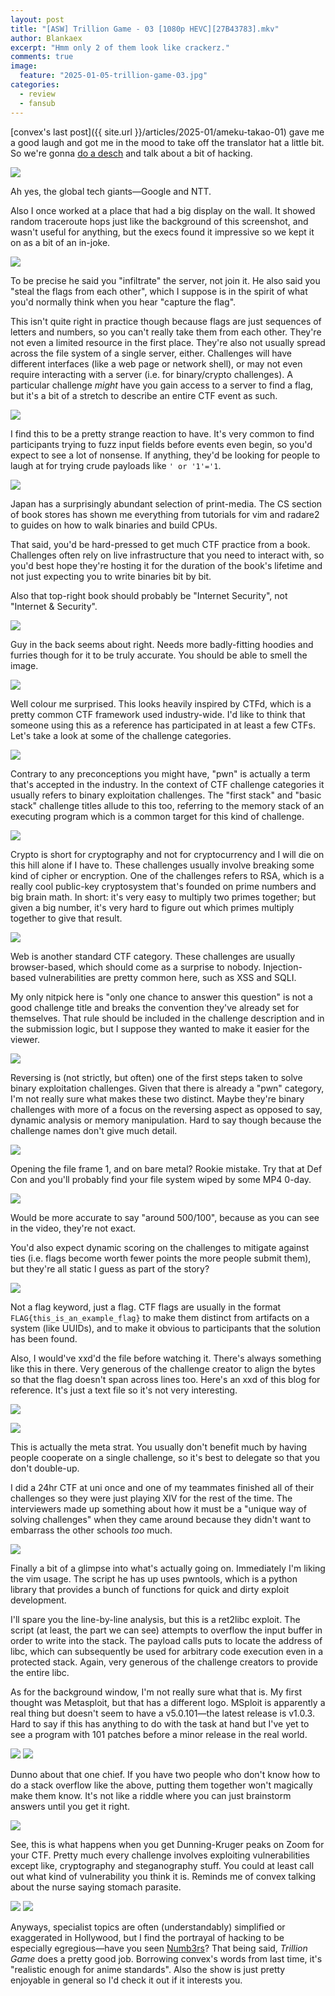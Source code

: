 ```yaml
---
layout: post
title: "[ASW] Trillion Game - 03 [1080p HEVC][27B43783].mkv"
author: Blankaex
excerpt: "Hmm only 2 of them look like crackerz."
comments: true
image:
  feature: "2025-01-05-trillion-game-03.jpg"
categories:
  - review
  - fansub
---
```


[convex's last post]({{ site.url }}/articles/2025-01/ameku-takao-01) gave me a good laugh and got me in the mood to take off the translator hat a little bit. So we're gonna [do a desch](https://fansubbing.com/tag/code-review/) and talk about a bit of hacking.

![](https://i.imgur.com/28NCB2Y.jpeg)

Ah yes, the global tech giants—Google and NTT.

Also I once worked at a place that had a big display on the wall. It showed random traceroute hops just like the background of this screenshot, and wasn't useful for anything, but the execs found it impressive so we kept it on as a bit of an in-joke.

![](https://i.imgur.com/HeFWIhb.jpeg)

To be precise he said you "infiltrate" the server, not join it. He also said you "steal the flags from each other", which I suppose is in the spirit of what you'd normally think when you hear "capture the flag".

This isn't quite right in practice though because flags are just sequences of letters and numbers, so you can't really take them from each other. They're not even a limited resource in the first place. They're also not usually spread across the file system of a single server, either. Challenges will have different interfaces (like a web page or network shell), or may not even require interacting with a server (i.e. for binary/crypto challenges). A particular challenge *might* have you gain access to a server to find a flag, but it's a bit of a stretch to describe an entire CTF event as such.

![](https://i.imgur.com/YTWFSN8.jpeg)

I find this to be a pretty strange reaction to have. It's very common to find participants trying to fuzz input fields before events even begin, so you'd expect to see a lot of nonsense. If anything, they'd be looking for people to laugh at for trying crude payloads like `' or '1'='1`.

![](https://i.imgur.com/zexymK5.jpeg)

Japan has a surprisingly abundant selection of print-media. The CS section of book stores has shown me everything from tutorials for vim and radare2 to guides on how to walk binaries and build CPUs. 

That said, you'd be hard-pressed to get much CTF practice from a book. Challenges often rely on live infrastructure that you need to interact with, so you'd best hope they're hosting it for the duration of the book's lifetime and not just expecting you to write binaries bit by bit.

Also that top-right book should probably be "Internet Security", not "Internet & Security".

![](https://i.imgur.com/wLjkkMh.jpeg)

Guy in the back seems about right. Needs more badly-fitting hoodies and furries though for it to be truly accurate. You should be able to smell the image.

![](https://i.imgur.com/PjcZi1z.jpeg)

Well colour me surprised. This looks heavily inspired by CTFd, which is a pretty common CTF framework used industry-wide. I'd like to think that someone using this as a reference has participated in at least a few CTFs. Let's take a look at some of the challenge categories.

![](https://i.imgur.com/uRa9RQt.jpeg)

Contrary to any preconceptions you might have, "pwn" is actually a term that's accepted in the industry. In the context of CTF challenge categories it usually refers to binary exploitation challenges. The "first stack" and "basic stack" challenge titles allude to this too, referring to the memory stack of an executing program which is a common target for this kind of challenge.

![](https://i.imgur.com/Z3CoujG.jpeg)

Crypto is short for cryptography and not for cryptocurrency and I will die on this hill alone if I have to. These challenges usually involve breaking some kind of cipher or encryption. One of the challenges refers to RSA, which is a really cool public-key cryptosystem that's founded on prime numbers and big brain math. In short: it's very easy to multiply two primes together; but given a big number, it's very hard to figure out which primes multiply together to give that result.

![](https://i.imgur.com/Wflws5L.jpeg)

Web is another standard CTF category. These challenges are usually browser-based, which should come as a surprise to nobody. Injection-based vulnerabilities are pretty common here, such as XSS and SQLI. 

My only nitpick here is "only one chance to answer this question" is not a good challenge title and breaks the convention they've already set for themselves. That rule should be included in the challenge description and in the submission logic, but I suppose they wanted to make it easier for the viewer.

![](https://i.imgur.com/dlMgryH.jpeg)

Reversing is (not strictly, but often) one of the first steps taken to solve binary exploitation challenges. Given that there is already a "pwn" category, I'm not really sure what makes these two distinct. Maybe they're binary challenges with more of a focus on the reversing aspect as opposed to say, dynamic analysis or memory manipulation. Hard to say though because the challenge names don't give much detail.

![](https://i.imgur.com/KUokkxF.jpeg)

Opening the file frame 1, and on bare metal? Rookie mistake. Try that at Def Con and you'll probably find your file system wiped by some MP4 0-day.

![](https://i.imgur.com/ke3i5IC.jpeg)

Would be more accurate to say "around 500/100", because as you can see in the video, they're not exact.

You'd also expect dynamic scoring on the challenges to mitigate against ties (i.e. flags become worth fewer points the more people submit them), but they're all static I guess as part of the story?

![](https://i.imgur.com/C59HmUL.jpeg)

Not a flag keyword, just a flag. CTF flags are usually in the format `FLAG{this_is_an_example_flag}` to make them distinct from artifacts on a system (like UUIDs), and to make it obvious to participants that the solution has been found.

Also, I would've xxd'd the file before watching it. There's always something like this in there. Very generous of the challenge creator to align the bytes so that the flag doesn't span across lines too. Here's an xxd of this blog for reference. It's just a text file so it's not very interesting.

![](https://i.imgur.com/HrHcQ2B.png)

![](https://i.imgur.com/ZC0jRm7.jpeg)

This is actually the meta strat. You usually don't benefit much by having people cooperate on a single challenge, so it's best to delegate so that you don't double-up.

I did a 24hr CTF at uni once and one of my teammates finished all of their challenges so they were just playing XIV for the rest of the time. The interviewers made up something about how it must be a "unique way of solving challenges" when they came around because they didn't want to embarrass the other schools *too* much.

![](https://i.imgur.com/KVe7Gqv.jpeg)

Finally a bit of a glimpse into what's actually going on. Immediately I'm liking the vim usage. The script he has up uses pwntools, which is a python library that provides a bunch of functions for quick and dirty exploit development.

I'll spare you the line-by-line analysis, but this is a ret2libc exploit. The script (at least, the part we can see) attempts to overflow the input buffer in order to write into the stack. The payload calls puts to locate the address of libc, which can subsequently be used for arbitrary code execution even in a protected stack. Again, very generous of the challenge creators to provide the entire libc.

As for the background window, I'm not really sure what that is. My first thought was Metasploit, but that has a different logo. MSploit is apparently a real thing but doesn't seem to have a v5.0.101—the latest release is v1.0.3. Hard to say if this has anything to do with the task at hand but I've yet to see a program with 101 patches before a minor release in the real world.

![](https://i.imgur.com/sKxS006.jpeg)
![](https://i.imgur.com/GVuxaCf.jpeg)

Dunno about that one chief. If you have two people who don't know how to do a stack overflow like the above, putting them together won't magically make them know. It's not like a riddle where you can just brainstorm answers until you get it right.

![](https://i.imgur.com/MZ1u0aG.jpeg)

See, this is what happens when you get Dunning-Kruger peaks on Zoom for your CTF. Pretty much every challenge involves exploiting vulnerabilities except like, cryptography and steganography stuff. You could at least call out what kind of vulnerability you think it is. Reminds me of convex talking about the nurse saying stomach parasite.

![](https://i.imgur.com/HWKiXg9.jpeg)
![](https://i.imgur.com/EpSfUNP.png)

Anyways, specialist topics are often (understandably) simplified or exaggerated in Hollywood, but I find the portrayal of hacking to be especially egregious—have you seen [Numb3rs](https://www.youtube.com/watch?v=O2rGTXHvPCQ)? That being said, *Trillion Game* does a pretty good job. Borrowing convex's words from last time, it's "realistic enough for anime standards". Also the show is just pretty enjoyable in general so I'd check it out if it interests you.
